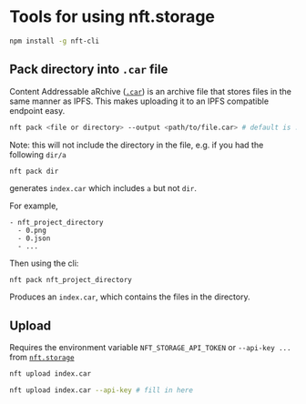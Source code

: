 # Tools for using nft.storage

```bash
npm install -g nft-cli
```

## Pack directory into `.car` file

Content Addressable aRchive ([`.car`](https://github.com/ipld/js-car)) is an archive file that stores files in the same manner as IPFS. This makes uploading it to an IPFS compatible endpoint easy.

```bash
nft pack <file or directory> --output <path/to/file.car> # default is ./index.car
```

Note: this will not include the directory in the file, e.g. if you had the following `dir/a`

```bash
nft pack dir
```

generates `index.car` which includes `a` but not `dir`.

For example, 

```
- nft_project_directory
  - 0.png
  - 0.json
  - ...
```
Then using the cli:
```
nft pack nft_project_directory
```


Produces an `index.car`, which contains the files in the directory.

## Upload

Requires the environment variable `NFT_STORAGE_API_TOKEN` or `--api-key ...` from [`nft.storage`](https://nft.storage)

```bash
nft upload index.car
```

```bash
nft upload index.car --api-key # fill in here
```
